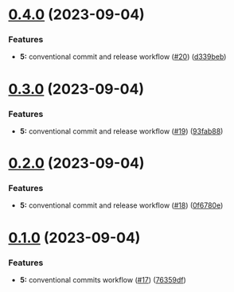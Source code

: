 # [0.4.0](https://github.com/blocker147/demo_with_mave_actions/compare/v0.3.0...v0.4.0) (2023-09-04)


### Features

* **5:** conventional commit and release workflow ([#20](https://github.com/blocker147/demo_with_mave_actions/issues/20)) ([d339beb](https://github.com/blocker147/demo_with_mave_actions/commit/d339beb0b508e95ecb4ce2478ab1939b94c22df5))



# [0.3.0](https://github.com/blocker147/demo_with_mave_actions/compare/v0.2.0...v0.3.0) (2023-09-04)


### Features

* **5:** conventional commit and release workflow ([#19](https://github.com/blocker147/demo_with_mave_actions/issues/19)) ([93fab88](https://github.com/blocker147/demo_with_mave_actions/commit/93fab880ac063fadf48a4b7c69b8a5d2392d126a))



# [0.2.0](https://github.com/blocker147/demo_with_mave_actions/compare/v0.1.0...v0.2.0) (2023-09-04)


### Features

* **5:** conventional commit and release workflow ([#18](https://github.com/blocker147/demo_with_mave_actions/issues/18)) ([0f6780e](https://github.com/blocker147/demo_with_mave_actions/commit/0f6780e617d94c0245aed8b7435e6868b86076f1))



# [0.1.0](https://github.com/blocker147/demo_with_mave_actions/compare/76359dfea7c130538bc41a0914af170f8a4f68ec...v0.1.0) (2023-09-04)


### Features

* **5:** conventional commits workflow ([#17](https://github.com/blocker147/demo_with_mave_actions/issues/17)) ([76359df](https://github.com/blocker147/demo_with_mave_actions/commit/76359dfea7c130538bc41a0914af170f8a4f68ec))



